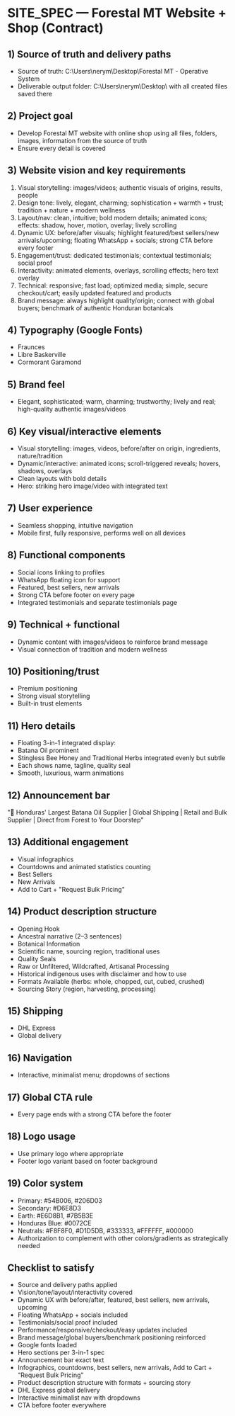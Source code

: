 # SITE_SPEC — Forestal MT Website + Shop (Contract)
## 1) Source of truth and delivery paths
- Source of truth: C:\Users\nerym\Desktop\Forestal MT - Operative System
- Deliverable output folder: C:\Users\nerym\Desktop\ with all created files saved there

## 2) Project goal
- Develop Forestal MT website with online shop using all files, folders, images, information from the source of truth
- Ensure every detail is covered

## 3) Website vision and key requirements
1. Visual storytelling: images/videos; authentic visuals of origins, results, people
2. Design tone: lively, elegant, charming; sophistication + warmth + trust; tradition + nature + modern wellness
3. Layout/nav: clean, intuitive; bold modern details; animated icons; effects: shadow, hover, motion, overlay; lively scrolling
4. Dynamic UX: before/after visuals; highlight featured/best sellers/new arrivals/upcoming; floating WhatsApp + socials; strong CTA before every footer
5. Engagement/trust: dedicated testimonials; contextual testimonials; social proof
6. Interactivity: animated elements, overlays, scrolling effects; hero text overlay
7. Technical: responsive; fast load; optimized media; simple, secure checkout/cart; easily updated featured and products
8. Brand message: always highlight quality/origin; connect with global buyers; benchmark of authentic Honduran botanicals

## 4) Typography (Google Fonts)
- Fraunces
- Libre Baskerville
- Cormorant Garamond

## 5) Brand feel
- Elegant, sophisticated; warm, charming; trustworthy; lively and real; high-quality authentic images/videos

## 6) Key visual/interactive elements
- Visual storytelling: images, videos, before/after on origin, ingredients, nature/tradition
- Dynamic/interactive: animated icons; scroll-triggered reveals; hovers, shadows, overlays
- Clean layouts with bold details
- Hero: striking hero image/video with integrated text

## 7) User experience
- Seamless shopping, intuitive navigation
- Mobile first, fully responsive, performs well on all devices

## 8) Functional components
- Social icons linking to profiles
- WhatsApp floating icon for support
- Featured, best sellers, new arrivals
- Strong CTA before footer on every page
- Integrated testimonials and separate testimonials page

## 9) Technical + functional
- Dynamic content with images/videos to reinforce brand message
- Visual connection of tradition and modern wellness

## 10) Positioning/trust
- Premium positioning
- Strong visual storytelling
- Built-in trust elements

## 11) Hero details
- Floating 3-in-1 integrated display:
- Batana Oil prominent
- Stingless Bee Honey and Traditional Herbs integrated evenly but subtle
- Each shows name, tagline, quality seal
- Smooth, luxurious, warm animations

## 12) Announcement bar
"🌲 Honduras' Largest Batana Oil Supplier | Global Shipping | Retail and Bulk Supplier | Direct from Forest to Your Doorstep"

## 13) Additional engagement
- Visual infographics
- Countdowns and animated statistics counting
- Best Sellers
- New Arrivals
- Add to Cart + "Request Bulk Pricing"

## 14) Product description structure
- Opening Hook
- Ancestral narrative (2–3 sentences)
- Botanical Information
- Scientific name, sourcing region, traditional uses
- Quality Seals
- Raw or Unfiltered, Wildcrafted, Artisanal Processing
- Historical indigenous uses with disclaimer and how to use
- Formats Available (herbs: whole, chopped, cut, cubed, crushed)
- Sourcing Story (region, harvesting, processing)

## 15) Shipping
- DHL Express
- Global delivery

## 16) Navigation
- Interactive, minimalist menu; dropdowns of sections

## 17) Global CTA rule
- Every page ends with a strong CTA before the footer

## 18) Logo usage
- Use primary logo where appropriate
- Footer logo variant based on footer background

## 19) Color system
- Primary: #54B006, #206D03
- Secondary: #D6E8D3
- Earth: #E6D8B1, #7B5B3E
- Honduras Blue: #0072CE
- Neutrals: #F8F8F0, #D1D5DB, #333333, #FFFFFF, #000000
- Authorization to complement with other colors/gradients as strategically needed

## Checklist to satisfy
- Source and delivery paths applied
- Vision/tone/layout/interactivity covered
- Dynamic UX with before/after, featured, best sellers, new arrivals, upcoming
- Floating WhatsApp + socials included
- Testimonials/social proof included
- Performance/responsive/checkout/easy updates included
- Brand message/global buyers/benchmark positioning reinforced
- Google fonts loaded
- Hero sections per 3-in-1 spec
- Announcement bar exact text
- Infographics, countdowns, best sellers, new arrivals, Add to Cart + “Request Bulk Pricing”
- Product description structure with formats + sourcing story
- DHL Express global delivery
- Interactive minimalist nav with dropdowns
- CTA before footer everywhere
